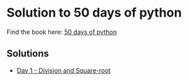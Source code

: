 # Solution to 50 days of python

Find the book here: [50 days of python](https://benjaminb.gumroad.com/l/zybjn)

## Solutions
* [Day 1 - Division and Square-root](day01/README.md)
